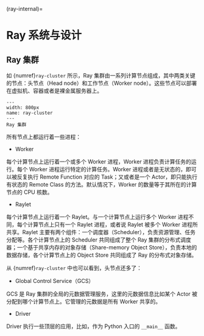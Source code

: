 (ray-internal)=
# Ray 系统与设计

## Ray 集群

如 {numref}`ray-cluster` 所示，Ray 集群由一系列计算节点组成，其中两类关键的节点：头节点（Head node）和工作节点（Worker node）。这些节点可以部署在虚拟机、容器或者是裸金属服务器上。

```{figure} ../img/ch-ray-core/ray-cluster.svg
---
width: 800px
name: ray-cluster
---
Ray 集群
```

所有节点上都运行着一些进程：

* Worker

每个计算节点上运行着一个或多个 Worker 进程，Worker 进程负责计算任务的运行。每个 Worker 进程运行特定的计算任务。Worker 进程或者是无状态的，即可以被反复执行 Remote Function 对应的 Task；又或者是一个 Actor，即只能执行有状态的 Remote Class 的方法。默认情况下，Worker 的数量等于其所在的计算节点的 CPU 核数。

* Raylet

每个计算节点上运行着一个 Raylet。与一个计算节点上运行多个 Worker 进程不同，每个计算节点上只有一个 Raylet 进程，或者说 Raylet 被多个 Worker 进程所共享。Raylet 主要有两个组件：一个调度器（Scheduler），负责资源管理、任务分配等。各个计算节点上的 Scheduler 共同组成了整个 Ray 集群的分布式调度器；一个基于共享内存的对象存储（Share-memory Object Store），负责本地的数据存储，各个计算节点上的 Object Store 共同组成了 Ray 的分布式对象存储。

从 {numref}`ray-cluster` 中也可以看到，头节点还多了：

* Global Control Service（GCS）

GCS 是 Ray 集群的全局的元数据管理服务，这里的元数据信息比如某个 Actor 被分配到哪个计算节点上。它管理的元数据是所有 Worker 共享的。

* Driver

Driver 执行一些顶层的应用，比如，作为 Python 入口的  `__main__` 函数。